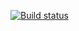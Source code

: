 [![Build status](https://ci.appveyor.com/api/projects/status/a6lgvi23wdbgp6iq?svg=true)](https://ci.appveyor.com/project/Mikhaylov-QA61/rest)
